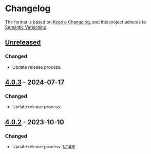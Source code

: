 # Changelog

The format is based on [Keep a Changelog](https://keepachangelog.com/en/1.1.0/), and this project adheres to 
[Semantic Versioning](https://semver.org/spec/v2.0.0.html).

## [Unreleased]

### Changed

- Update release process.

## [4.0.3] - 2024-07-17

### Changed

- Update release process.

## [4.0.2] - 2023-10-10

### Changed

- Update release process. ([#148](https://github.com/heroku/heroku-java-metrics-agent/pull/148))

[unreleased]: https://github.com/heroku/heroku-java-metrics-agent/compare/v4.0.3...HEAD
[4.0.3]: https://github.com/heroku/heroku-java-metrics-agent/compare/v4.0.2...v4.0.3
[4.0.2]: https://github.com/heroku/heroku-java-metrics-agent/compare/v4.0.1...v4.0.2
